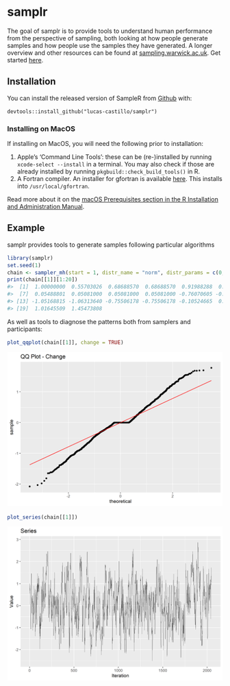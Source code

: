 
<!-- README.md is generated from README.Rmd. Please edit that file -->

# samplr

<!-- badges: start -->
<!-- badges: end -->

The goal of samplr is to provide tools to understand human performance
from the perspective of sampling, both looking at how people generate
samples and how people use the samples they have generated. A longer
overview and other resources can be found at
[sampling.warwick.ac.uk](sampling.warwick.ac.uk). Get started
[here](vignettes/how-to-sample.html).

## Installation

You can install the released version of SampleR from
[Github](https://github.com/lucas-castillo/samplr) with:

    devtools::install_github("lucas-castillo/samplr")

### Installing on MacOS

If installing on MacOS, you will need the following prior to
installation:

1.  Apple’s ‘Command Line Tools’: these can be (re-)installed by running
    `xcode-select --install` in a terminal. You may also check if those
    are already installed by running `pkgbuild::check_build_tools()`
    in R.
2.  A Fortran compiler. An installer for gfortran is available
    [here](https://github.com/fxcoudert/gfortran-for-macOS/releases/download/8.2/gfortran-8.2-Mojave.dmg.81).
    This installs into `/usr/local/gfortran`.

Read more about it on the [macOS Prerequisites section in the R
Installation and Administration
Manual](https://cran.r-project.org/doc/manuals/r-release/R-admin.html#Prerequisites).

## Example

samplr provides tools to generate samples following particular
algorithms

``` r
library(samplr)
set.seed(1)
chain <- sampler_mh(start = 1, distr_name = "norm", distr_params = c(0,1), sigma_prop = diag(1) * .5, iterations = 2048)
print(chain[[1]][1:20])
#>  [1]  1.00000000  0.55703026  0.68688570  0.68688570  0.91988288  0.26328684
#>  [7]  0.05488801  0.05081000  0.05081000  0.05081000 -0.76070605 -0.76070605
#> [13] -1.05168815 -1.06313640 -0.75506178 -0.75506178 -0.10524665  0.44780723
#> [19]  1.01645509  1.45473808
```

As well as tools to diagnose the patterns both from samplers and
participants:

``` r
plot_qqplot(chain[[1]], change = TRUE)
```

![](man/figures/README-unnamed-chunk-3-1.png)<!-- -->

``` r
plot_series(chain[[1]])
```

![](man/figures/README-unnamed-chunk-3-2.png)<!-- -->

